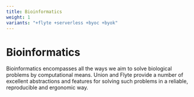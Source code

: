 ```yaml
---
title: Bioinformatics
weight: 1
variants: "+flyte +serverless +byoc +byok"
---
```


# Bioinformatics

Bioinformatics encompasses all the ways we aim to solve biological problems
by computational means. Union and Flyte provide a number of excellent
abstractions and features for solving such problems in a reliable, reproducible
and ergonomic way.
